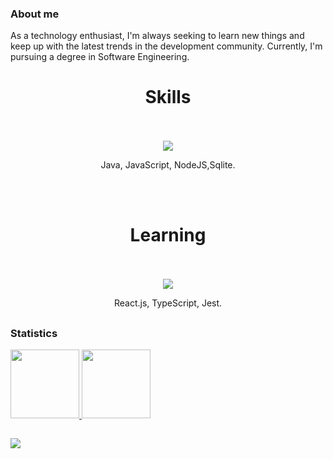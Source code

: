 ### About me  
As a technology enthusiast, I'm always seeking to learn new things and keep up with the latest trends in the development community. Currently, I'm pursuing a degree in Software Engineering.

##
<div align="center">
  <h1>Skills</h1>
  <br><br>
  <img src="https://skillicons.dev/icons?i=java,javascript,nodejs,sqlite"/>
  <p>Java, JavaScript, NodeJS,Sqlite.</p>
</div>

<br>
<br>

<div align="center">
  <h1>Learning</h1>
  <br><br>
  <img src="https://skillicons.dev/icons?i=react,typescript,jest"/>
  <p>React.js, TypeScript, Jest.</p>
</div>

##  
### Statistics  
    
<a href="https://github.com/alvesgc">  
  <img height="110rem" src="https://github-readme-stats.vercel.app/api/top-langs/?username=alvesgc&count_private=true&layout=compact&langs_count=7&count_private=true&theme=transparent"/>  
 <img height="110rem" src="https://streak-stats.demolab.com/?user=alvesgc&theme=transparent"/>
</a>  

##

![](https://visitor-badge.laobi.icu/badge?page_id=alvesgc.readme)


